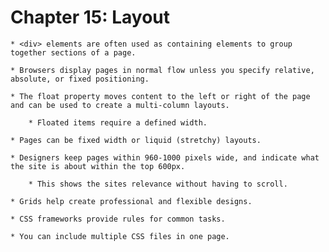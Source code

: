 # Chapter 15: Layout

    * <div> elements are often used as containing elements to group together sections of a page. 
 
    * Browsers display pages in normal flow unless you specify relative, absolute, or fixed positioning.  

    * The float property moves content to the left or right of the page and can be used to create a multi-column layouts. 

        * Floated items require a defined width. 

    * Pages can be fixed width or liquid (stretchy) layouts.  

    * Designers keep pages within 960-1000 pixels wide, and indicate what the site is about within the top 600px.

        * This shows the sites relevance without having to scroll.

    * Grids help create professional and flexible designs. 

    * CSS frameworks provide rules for common tasks. 

    * You can include multiple CSS files in one page.  